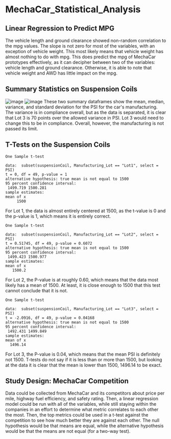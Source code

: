 # MechaCar_Statistical_Analysis
## Linear Regression to Predict MPG
The vehicle length and ground clearance showed non-random correlation to the mpg values. The slope is not zero for most of the variables, with an exception of vehicle weight. This most likely means that vehicle weight has almost nothing to do with mpg. This does predict the mpg of MechaCar prototypes effectively, as it can decipher between two of the variables: vehicle length and ground clearance. Otherwise, it is able to note that vehicle weight and AWD has little impact on the mpg.

## Summary Statistics on Suspension Coils
![image](https://user-images.githubusercontent.com/85752084/145465136-2f96a854-2b11-41b0-9fd9-938d8238e4c7.png)
![image](https://user-images.githubusercontent.com/85752084/145465238-6043f475-3cf4-4870-ba5f-71fada5f992d.png)
These two summary dataframes show the mean, median, variance, and standard deviation for the PSI for the car's manufacturing. The variance is in compliance overall, but as the data is separated, it is clear that Lot 3 is 70 points over the allowed variance in PSI. Lot 3 would need to change this to be in compliance. Overall, however, the manufacturing is not passed its limit.

## T-Tests on the Suspension Coils
```
One Sample t-test

data:  subset(suspensionCoil, Manufacturing_Lot == "Lot1", select = PSI)
t = 0, df = 49, p-value = 1
alternative hypothesis: true mean is not equal to 1500
95 percent confidence interval:
 1499.719 1500.281
sample estimates:
mean of x 
     1500 
```
For Lot 1, the data is almost entirely centered at 1500, as the t-value is 0 and the p-value is 1, which means it is entirely correct.
```
One Sample t-test

data:  subset(suspensionCoil, Manufacturing_Lot == "Lot2", select = PSI)
t = 0.51745, df = 49, p-value = 0.6072
alternative hypothesis: true mean is not equal to 1500
95 percent confidence interval:
 1499.423 1500.977
sample estimates:
mean of x 
   1500.2 
```
For Lot 2, the P-value is at roughly 0.60, which means that the data most likely has a mean of 1500. At least, it is close enough to 1500 that this test cannot conclude that it is not.
```
One Sample t-test

data:  subset(suspensionCoil, Manufacturing_Lot == "Lot3", select = PSI)
t = -2.0916, df = 49, p-value = 0.04168
alternative hypothesis: true mean is not equal to 1500
95 percent confidence interval:
 1492.431 1499.849
sample estimates:
mean of x 
  1496.14 
```
For Lot 3, the P-value is 0.04, which means that the mean PSI is definitely not 1500. T-tests do not say if it is less than or more than 1500, but looking at the data it is clear that the mean is lower than 1500, 1496.14 to be exact.

## Study Design: MechaCar Competition
Data could be collected from MechaCar and its competitors about price per mile, highway fuel efficiency, and safety rating. Then, a linear regression model could be run with all of the variables, while still staying within the companies in an effort to determine what metric correlates to each other the most. Then, the top metrics could be used in a t-test against the competition to see how much better they are against each other. The null hypothesis would be that means are equal, while the alternative hypothesis would be that the means are not equal (for a two-way test).
